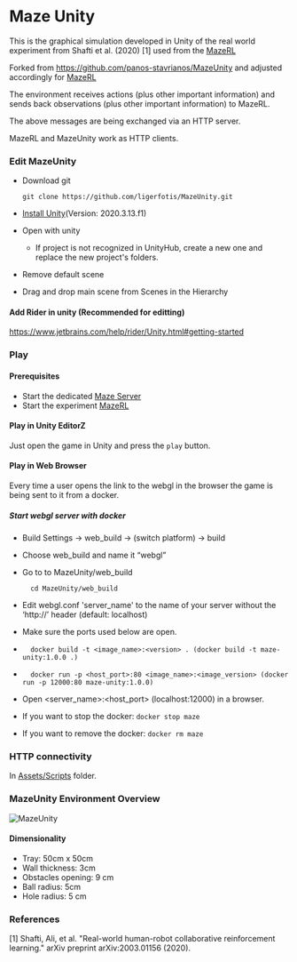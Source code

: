 # Maze Unity
This is the graphical simulation developed in Unity of the real world experiment from Shafti et al. (2020) [1] used from the [MazeRL](https://github.com/ligerfotis/maze_RL_online)

Forked from https://github.com/panos-stavrianos/MazeUnity and adjusted accordingly for [MazeRL](https://github.com/ligerfotis/maze_RL_online)

The environment receives actions (plus other important information) and sends back observations (plus other important information) to MazeRL.

The above messages are being exchanged via an HTTP server.

MazeRL and MazeUnity work as HTTP clients.

### Edit MazeUnity
* Download git
  
      git clone https://github.com/ligerfotis/MazeUnity.git
  
* [Install Unity](https://docs.unity3d.com/2020.1/Documentation/Manual/GettingStartedInstallingHub.html)(Version: 2020.3.13.f1)
* Open with unity
  * If project is not recognized in UnityHub, create a new one and replace the new project's folders.
* Remove default scene
* Drag and drop main scene from Scenes in the Hierarchy

#### Add Rider in unity (Recommended for editting)
https://www.jetbrains.com/help/rider/Unity.html#getting-started

### Play

#### Prerequisites 
* Start the dedicated [Maze Server](https://github.com/panos-stavrianos/maze_server)
* Start the experiment [MazeRL](https://github.com/ligerfotis/maze_RL_online) 

#### Play in Unity EditorZ
Just open the game in Unity and press the `play` button.

#### Play in Web Browser
Every time a user opens the link to the webgl in the browser the game is being sent to it from a docker.
##### Start webgl server with docker
* Build Settings -> web_build -> (switch platform) -> build
* Choose web_build and name it “webgl”
* Go to to MazeUnity/web_build
        
        cd MazeUnity/web_build
* Edit webgl.conf 'server_name' to the name of your server without the ‘http://’ header (default: localhost)
* Make sure the ports used below are open.
*       docker build -t <image_name>:<version> . (docker build -t maze-unity:1.0.0 .)
*       docker run -p <host_port>:80 <image_name>:<image_version> (docker run -p 12000:80 maze-unity:1.0.0)
* Open <server_name>:<host_port> (localhost:12000) in a browser.
* If you want to stop the docker: `docker stop maze`
* If you want to remove the docker: `docker rm maze`

### HTTP connectivity

In [Assets/Scripts](https://github.com/ligerfotis/MazeUnity/tree/main/Assets/Scripts) folder.

### MazeUnity Environment Overview
![MazeUnity](./maze.png)

#### Dimensionality
  * Tray: 50cm x 50cm
  * Wall thickness: 3cm
  * Obstacles opening: 9 cm 
  * Ball radius: 5cm
  * Hole radius: 5 cm

### References
[1] Shafti, Ali, et al. "Real-world human-robot collaborative reinforcement learning." arXiv preprint arXiv:2003.01156 (2020).
